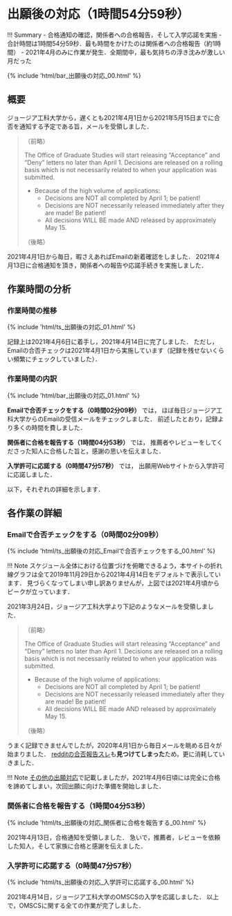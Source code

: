 # 出願後の対応（1時間54分59秒）

!!! Summary
    - 合格通知の確認，関係者への合格報告，そして入学応諾を実施
    - 合計時間は1時間54分59秒．最も時間をかけたのは関係者への合格報告（約1時間）
    - 2021年4月のみに作業が発生．全期間中，最も気持ちの浮き沈みが激しい月だった

{% include 'html/bar_出願後の対応_00.html' %}

## 概要

ジョージア工科大学から，遅くとも2021年4月1日から2021年5月15日までに合否を通知する予定である旨，メールを受領しました．

> （前略）
>
> The Office of Graduate Studies will start releasing “Acceptance” and “Deny” letters no later than April 1.
> Decisions are released on a rolling basis which is not necessarily related to when your application was submitted. 
>
> - Because of the high volume of applications:
>   - Decisions are NOT all completed by April 1; be patient! 
>   - Decisions are NOT necessarily released immediately after they are made!  Be patient!
>   - All decisions WILL BE made AND released by approximately May 15.
>
> （後略）

2021年4月1日から毎日，暇さえあればEmailの新着確認をしました．
2021年4月13日に合格通知を頂き，関係者への報告や応諾手続きを実施しました．

## 作業時間の分析

### 作業時間の推移

{% include 'html/ts_出願後の対応_01.html' %}

記録上は2021年4月6日に着手し，2021年4月14日に完了しました．
ただし，Emailの合否チェックは2021年4月1日から実施しています（記録を残せないくらい頻繁にチェックしていました）．

### 作業時間の内訳

{% include 'html/bar_出願後の対応_01.html' %}

**Emailで合否チェックをする（0時間02分09秒）**
では，
ほぼ毎日ジョージア工科大学からのEmailの受信メールをチェックしました．
前述したとおり，記録より多くの時間を費しました．

**関係者に合格を報告する（1時間04分53秒）**
では，
推薦者やレビューをしてくださった知人に合格した旨と，感謝の思いを伝えました．

**入学許可に応諾する（0時間47分57秒）**
では，
出願用Webサイトから入学許可に応諾しました．

以下，それぞれの詳細を示します．

## 各作業の詳細

### Emailで合否チェックをする（0時間02分09秒）

{% include 'html/ts_出願後の対応_Emailで合否チェックをする_00.html' %}

!!! Note
    スケジュール全体における位置づけを俯瞰できるよう，本サイトの折れ線グラフは全て2019年11月29日から2021年4月14日をデフォルトで表示しています．
    見づらくなってしまい申し訳ありませんが，上図では2021年4月頃からピークが立っています．

2021年3月24日，ジョージア工科大学より下記のようなメールを受領しました．

> （前略）
>
> The Office of Graduate Studies will start releasing “Acceptance” and “Deny” letters no later than April 1.
> Decisions are released on a rolling basis which is not necessarily related to when your application was submitted. 
>
> - Because of the high volume of applications:
>   - Decisions are NOT all completed by April 1; be patient! 
>   - Decisions are NOT necessarily released immediately after they are made!  Be patient!
>   - All decisions WILL BE made AND released by approximately May 15.
>
> （後略）

うまく記録できませんでしたが，2020年4月1日から毎日メールを眺める日々が始まりました．
[redditの合否報告スレ](https://www.reddit.com/r/OMSCS/comments/lqv04x/fall_2021_admissions_thread/?sort=new)も**見つけてしまった**ため，更に消耗していきました．

!!! Note
    [その他の出願対応](https://kakeami.github.io/road-to-gatech/misc/)で記載しましたが，2021年4月6日頃には完全に合格を諦めてしまい，次回出願に向けた準備を開始しました．

### 関係者に合格を報告する（1時間04分53秒）

{% include 'html/ts_出願後の対応_関係者に合格を報告する_00.html' %}

2021年4月13日，合格通知を受領しました．
急いで，推薦者，レビューを依頼した知人，そして家族に合格と感謝を伝えました．

### 入学許可に応諾する（0時間47分57秒）

{% include 'html/ts_出願後の対応_入学許可に応諾する_00.html' %}

2021年4月14日，ジョージア工科大学のOMSCSの入学を応諾しました．
以上で，OMSCSに関する全ての作業が完了しました．
